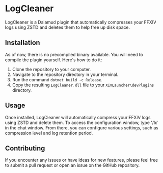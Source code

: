 # LogCleaner

LogCleaner is a Dalamud plugin that automatically compresses your FFXIV logs using ZSTD and deletes them to help free up disk space.

## Installation

As of now, there is no precompiled binary available. You will need to compile the plugin yourself. Here's how to do it:

1. Clone the repository to your computer.
2. Navigate to the repository directory in your terminal.
3. Run the command `dotnet build -c Release`.
4. Copy the resulting `LogCleaner.dll` file to your `XIVLauncher\devPlugins` directory.

## Usage

Once installed, LogCleaner will automatically compress your FFXIV logs using ZSTD and delete them. To access the configuration window, type '/lc' in the chat window. From there, you can configure various settings, such as compression level and log retention period.

## Contributing

If you encounter any issues or have ideas for new features, please feel free to submit a pull request or open an issue on the GitHub repository.
